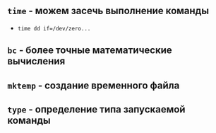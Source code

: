 ## ```time``` - можем засечь выполнение команды
  - ```time dd if=/dev/zero...```

## ```bc``` - более точные математические вычисления

## ```mktemp``` - создание временного файла

## ```type``` - определение типа запускаемой команды
